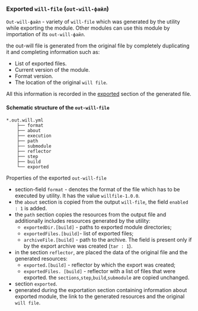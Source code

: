 ### Exported <code>will-file</code> (<code>out-will-файл</code>)

<code>Out-will-файл</code> - variety of <code>will-file</code> which was generated by the utility while exporting the module. Other modules can use this module by importation of its <code>out-will-файл</code>.

the out-will file is generated from the original file by completely duplicating it and completing information such as:

- List of exported files.
- Current version of the module.
- Format version.
- The location of the original `will file`.

All this information is recorded in the [exported](SectionExported.md) section of the generated file.

#### Schematic structure of the `out-will-file`  

```
*.out.will.yml
    ├── format
    ├── about
    ├── execution
    ├── path
    ├── submodule
    ├── reflector
    ├── step
    ├── build
    └── exported

```
Properties of the exported `out-will-file`
- section-field `format` - denotes the format of the file which has to be executed by utility. It has the value `willfile-1.0.0`.
- the `about` section is copied from the output `will-file`, the field  `enabled : 1` is added.
- the `path` section copies the resources from the output file and additionally includes resources generated by the utility:
  -  `exportedDir.[build]` - paths to exported module directories;  
  - `exportedFiles.[build]`- list of exported files;
  - `archiveFile.[build]` -  path to the archive. The field is present only if by the export archive was created  (`tar : 1`).
- in the section `reflector`, are placed the data of the original file and the generated resources:
  - `exported.[build]` - reflector by which the export was created;
  - `exportedFiles. [build]` - reflector with a list of files that were exported.
  the `sections`,`step`,`build`,`submodule` are copied unchanged.
- section `exported`.
- generated during the exportation section containing information about exported module, the link to the generated resources and the original `will file`.
